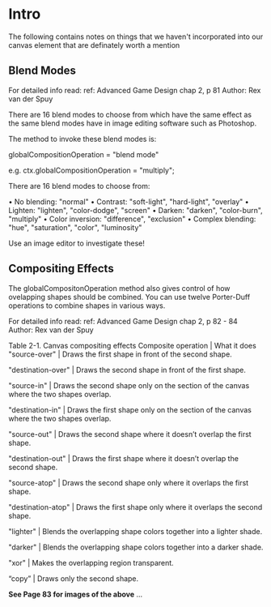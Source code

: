 # Intro

The following contains notes on things that we haven't incorporated into our canvas element that are definately worth a mention

## Blend Modes

For detailed info read:
ref: Advanced Game Design chap 2, p 81
Author: Rex van der Spuy

There are 16 blend modes to choose from which have the same effect as the same blend modes have in image editing software such as Photoshop.

The method to invoke these blend modes is:

globalCompositionOperation = "blend mode"

e.g. ctx.globalCompositionOperation = "multiply";

There are 16 blend modes to choose from:

• No blending: "normal"
• Contrast: "soft-light", "hard-light", "overlay"
• Lighten: "lighten", "color-dodge", "screen"
• Darken: "darken", "color-burn", "multiply"
• Color inversion: "difference", "exclusion"
• Complex blending: "hue", "saturation", "color", "luminosity"

Use an image editor to investigate these!

## Compositing Effects

The globalCompositonOperation method also gives control of how ovelapping shapes should be combined. You can use twelve Porter-Duff operations to combine shapes in various ways.

For detailed info read:
ref: Advanced Game Design chap 2, p 82 - 84
Author: Rex van der Spuy

Table 2-1. Canvas compositing effects
Composite operation | What it does
"source-over" | Draws the first shape in front of the second shape.

"destination-over" | Draws the second shape in front of the first shape.

"source-in" | Draws the second shape only on the section of the canvas
where the two shapes overlap.

"destination-in" | Draws the first shape only on the section of the canvas
where the two shapes overlap.

"source-out" | Draws the second shape where it doesn’t overlap the first shape.

"destination-out" | Draws the first shape where it doesn’t overlap the second shape.

"source-atop" | Draws the second shape only where it overlaps the first shape.

"destination-atop" | Draws the first shape only where it overlaps the second shape.

"lighter" | Blends the overlapping shape colors together into a lighter shade.

"darker" | Blends the overlapping shape colors together into a darker shade.

"xor" | Makes the overlapping region transparent.

“copy” | Draws only the second shape.

**See Page 83 for images of the above**
...
